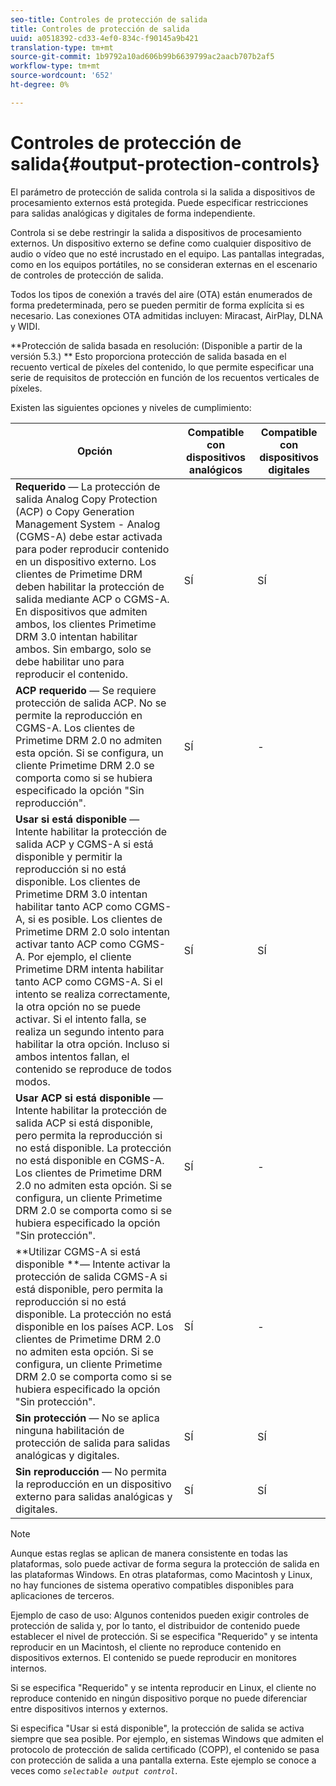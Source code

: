 ```yaml
---
seo-title: Controles de protección de salida
title: Controles de protección de salida
uuid: a0518392-cd33-4ef0-834c-f90145a9b421
translation-type: tm+mt
source-git-commit: 1b9792a10ad606b99b6639799ac2aacb707b2af5
workflow-type: tm+mt
source-wordcount: '652'
ht-degree: 0%

---
```



# Controles de protección de salida{#output-protection-controls}

El parámetro de protección de salida controla si la salida a dispositivos de procesamiento externos está protegida. Puede especificar restricciones para salidas analógicas y digitales de forma independiente.

Controla si se debe restringir la salida a dispositivos de procesamiento externos. Un dispositivo externo se define como cualquier dispositivo de audio o vídeo que no esté incrustado en el equipo. Las pantallas integradas, como en los equipos portátiles, no se consideran externas en el escenario de controles de protección de salida.

Todos los tipos de conexión a través del aire (OTA) están enumerados de forma predeterminada, pero se pueden permitir de forma explícita si es necesario. Las conexiones OTA admitidas incluyen: Miracast, AirPlay, DLNA y WIDI.

**Protección de salida basada en resolución: (Disponible a partir de la versión 5.3.) ** Esto proporciona protección de salida basada en el recuento vertical de píxeles del contenido, lo que permite especificar una serie de requisitos de protección en función de los recuentos verticales de píxeles.

Existen las siguientes opciones y niveles de cumplimiento:

| Opción | Compatible con dispositivos analógicos | Compatible con dispositivos digitales |
|---|---|---|
| **Requerido** — La protección de salida Analog Copy Protection (ACP) o Copy Generation Management System - Analog (CGMS-A) debe estar activada para poder reproducir contenido en un dispositivo externo. Los clientes de Primetime DRM deben habilitar la protección de salida mediante ACP o CGMS-A. En dispositivos que admiten ambos, los clientes Primetime DRM 3.0 intentan habilitar ambos. Sin embargo, solo se debe habilitar uno para reproducir el contenido. | SÍ | SÍ |
| **ACP requerido** — Se requiere protección de salida ACP. No se permite la reproducción en CGMS-A. Los clientes de Primetime DRM 2.0 no admiten esta opción. Si se configura, un cliente Primetime DRM 2.0 se comporta como si se hubiera especificado la opción &quot;Sin reproducción&quot;. | SÍ | - |
| **Usar si está disponible** — Intente habilitar la protección de salida ACP y CGMS-A si está disponible y permitir la reproducción si no está disponible. Los clientes de Primetime DRM 3.0 intentan habilitar tanto ACP como CGMS-A, si es posible. Los clientes de Primetime DRM 2.0 solo intentan activar tanto ACP como CGMS-A. Por ejemplo, el cliente Primetime DRM intenta habilitar tanto ACP como CGMS-A. Si el intento se realiza correctamente, la otra opción no se puede activar. Si el intento falla, se realiza un segundo intento para habilitar la otra opción. Incluso si ambos intentos fallan, el contenido se reproduce de todos modos. | SÍ | SÍ |
| **Usar ACP si está disponible** — Intente habilitar la protección de salida ACP si está disponible, pero permita la reproducción si no está disponible. La protección no está disponible en CGMS-A. Los clientes de Primetime DRM 2.0 no admiten esta opción. Si se configura, un cliente Primetime DRM 2.0 se comporta como si se hubiera especificado la opción &quot;Sin protección&quot;. | SÍ | - |
| **Utilizar CGMS-A si está disponible **— Intente activar la protección de salida CGMS-A si está disponible, pero permita la reproducción si no está disponible. La protección no está disponible en los países ACP. Los clientes de Primetime DRM 2.0 no admiten esta opción. Si se configura, un cliente Primetime DRM 2.0 se comporta como si se hubiera especificado la opción &quot;Sin protección&quot;. | SÍ | - |
| **Sin protección** — No se aplica ninguna habilitación de protección de salida para salidas analógicas y digitales. | SÍ | SÍ |
| **Sin reproducción** — No permita la reproducción en un dispositivo externo para salidas analógicas y digitales. | SÍ | SÍ |

>[!NOTE]
>
>Aunque estas reglas se aplican de manera consistente en todas las plataformas, solo puede activar de forma segura la protección de salida en las plataformas Windows. En otras plataformas, como Macintosh y Linux, no hay funciones de sistema operativo compatibles disponibles para aplicaciones de terceros.

Ejemplo de caso de uso: Algunos contenidos pueden exigir controles de protección de salida y, por lo tanto, el distribuidor de contenido puede establecer el nivel de protección. Si se especifica &quot;Requerido&quot; y se intenta reproducir en un Macintosh, el cliente no reproduce contenido en dispositivos externos. El contenido se puede reproducir en monitores internos.

Si se especifica &quot;Requerido&quot; y se intenta reproducir en Linux, el cliente no reproduce contenido en ningún dispositivo porque no puede diferenciar entre dispositivos internos y externos.

Si especifica &quot;Usar si está disponible&quot;, la protección de salida se activa siempre que sea posible. Por ejemplo, en sistemas Windows que admiten el protocolo de protección de salida certificado (COPP), el contenido se pasa con protección de salida a una pantalla externa. Este ejemplo se conoce a veces como *`selectable output control`*.
